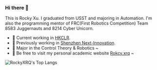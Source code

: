 ### Hi there 👋

This is Rocky Xu. I graduated from USST and majoring in Automation. I'm also the programming mentor of FRC(First Robotics Competition) Team 8583 Juggernauts and 8214 Cyber Unicorn.

- 🔭 Current working in [HKCLR](https://hkclr.hk/).
- 🔭 Previously working in [Shenzhen Next-Innovation](https://github.com/FRCNextInnovation).
- 🌱 Major in the Control Theory & Robotics ~
- 💌 Be free to visit my personal academic website [Rokcy.xrq](https://www.rocky-xrq.com/) ~

![RockyXRQ's Top Langs](https://github-readme-stats.vercel.app/api/top-langs/?username=RockyXRQ&layout=compact)
